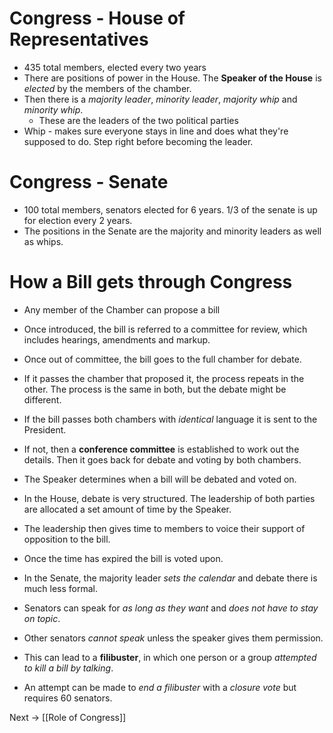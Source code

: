 # Congress - House of Representatives
- 435 total members, elected every two years
- There are positions of power in the House. The **Speaker of the House** is *elected* by the members of the chamber.
- Then there is a *majority leader*, *minority leader*, *majority whip* and *minority whip*.
	- These are the leaders of the two political parties
- Whip - makes sure everyone stays in line and does what they're supposed to do. Step right before becoming the leader.
# Congress - Senate
- 100 total members, senators elected for 6 years. 1/3 of the senate is up for election every 2 years.
- The positions in the Senate are the majority and minority leaders as well as whips.
# How a Bill gets through Congress
- Any member of the Chamber can propose a bill
- Once introduced, the bill is referred to a committee for review, which includes hearings, amendments and markup.
- Once out of committee, the bill goes to the full chamber for debate.
- If it passes the chamber that proposed it, the process repeats in the other. The process is the same in both, but the debate might be different.
- If the bill passes both chambers with *identical* language it is sent to the President.
- If not, then a **conference committee** is established to work out the details. Then it goes back for debate and voting by both chambers.

- The Speaker determines when a bill will be debated and voted on.
- In the House, debate is very structured. The leadership of both parties are allocated a set amount of time by the Speaker.
- The leadership then gives time to members to voice their support of opposition to the bill.
- Once the time has expired the bill is voted upon.

- In the Senate, the majority leader *sets the calendar* and debate there is much less formal.
- Senators can speak for *as long as they want* and *does not have to stay on topic*.
- Other senators *cannot speak* unless the speaker gives them permission.
- This can lead to a **filibuster**, in which one person or a group *attempted to kill a bill by talking*.
- An attempt can be made to *end a filibuster* with a *closure vote* but requires 60 senators.

Next -> [[Role of Congress]]